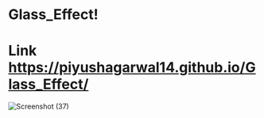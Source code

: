 # Glass_Effect!

# Link https://piyushagarwal14.github.io/Glass_Effect/

![Screenshot (37)](https://user-images.githubusercontent.com/87847452/197140918-8b5e88cc-d232-4ecb-b81c-e596fc008f77.png)
